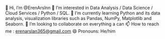 👋 Hi, I’m @ErenArslnn
👀 I’m interested in Data Analysis / Data Science / Cloud Services / Python / SQL.
🌱 I’m currently learning Python and its data analysis, visualization libraries such as Pandas, NumPy, Matplotlib and Seaborn.
💞️ I’m looking to collaborate on everything a can
📫 How to reach me : erenarslan365@gmail.com
😄 Pronouns: He/him
